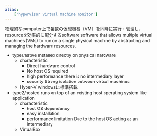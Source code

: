 ```yaml
---
alias:
    ['hypervisor virtual machine monitor']
---
```

物理的なcomputer上で複数の仮想機械（VM）を同時に実行・管理し、resourceを効率的に配分するsoftware
software that allows multiple virtual machines (VMs) to run on a single physical machine by abstracting and managing the hardware resources.
- type1/native
    installed directly on physical hardware
    - characteristic
        - Direct hardware control
        - No host OS required
        - high performance
            there is no intermediary layer
        - security
            Strong isolation between virtual machines
    - Hyper-V
        windowsに標準搭載
- type2/hosted
    runs on top of an existing host operating system like application
    - characteristic
        - host OS dependency
        - easy installation
        - performance limitation
            Due to the host OS acting as an intermediary
    - VirtualBox